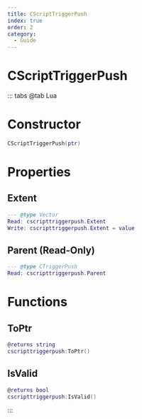 ```yaml
---
title: CScriptTriggerPush
index: true
order: 2
category:
  - Guide
---
```


# CScriptTriggerPush

::: tabs
@tab Lua
# Constructor
```lua
CScriptTriggerPush(ptr)
```
# Properties
## Extent 
```lua
--- @type Vector
Read: cscripttriggerpush.Extent
Write: cscripttriggerpush.Extent = value
```
## Parent (Read-Only)
```lua
--- @type CTriggerPush
Read: cscripttriggerpush.Parent
```
# Functions
## ToPtr
```lua
@returns string
cscripttriggerpush:ToPtr()
```
## IsValid
```lua
@returns bool
cscripttriggerpush:IsValid()
```

:::